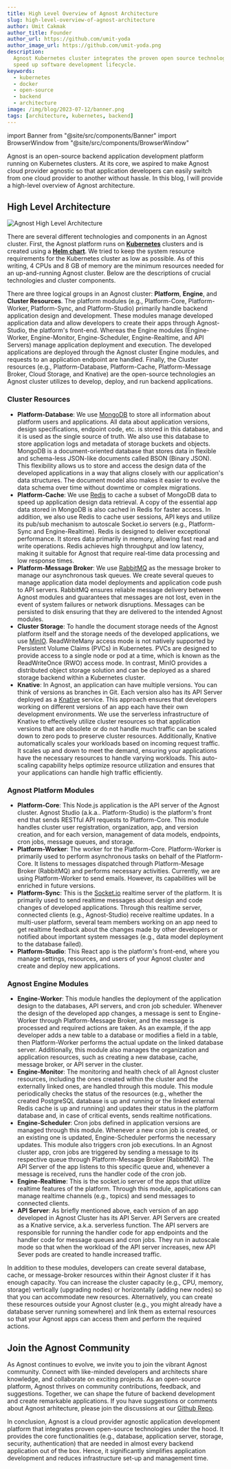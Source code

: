 ```yaml
---
title: High Level Overview of Agnost Architecture
slug: high-level-overview-of-agnost-architecture
author: Umit Cakmak
author_title: Founder
author_url: https://github.com/umit-yoda
author_image_url: https://github.com/umit-yoda.png
description:
  Agnost Kubernetes cluster integrates the proven open source technologies to
  speed up software development lifecycle.
keywords:
  - kubernetes
  - docker
  - open-source
  - backend
  - architecture
image: /img/blog/2023-07-12/banner.png
tags: [architecture, kubernetes, backend]
---
```


import Banner from "@site/src/components/Banner"
import BrowserWindow from "@site/src/components/BrowserWindow"

<head>
  <title>High Level Overview of Agnost Architecture</title>
  <meta
    property="og:title"
    content="High Level Overview of Agnost Architecture"
  />
  <meta
    name="twitter:title"
    content="High Level Overview of Agnost Architecture"
  />
</head>

Agnost is an open-source backend application development platform running on
Kubernetes clusters. At its core, we aspired to make Agnost cloud provider
agnostic so that application developers can easily switch from one cloud
provider to another without hassle. In this blog, I will provide a high-level
overview of Agnost architecture.

## High Level Architecture

![Agnost High Level Architecture](/img/blog/2023-07-12/Agnost_architecture_v1.png)

There are several different technologies and components in an Agnost cluster.
First, the Agnost platform runs on [**Kubernetes**](https://kubernetes.io/)
clusters and is created using a
[**Helm chart**](https://helm.sh/docs/topics/charts/). We tried to keep the
system resource requirements for the Kubernetes cluster as low as possible. As
of this writing, 4 CPUs and 8 GB of memory are the minimum resources needed for
an up-and-running Agnost cluster. Below are the descriptions of crucial
technologies and cluster components.

There are three logical groups in an Agnost cluster: **Platform**, **Engine**,
and **Cluster Resources**. The platform modules (e.g., Platform-Core,
Platform-Worker, Platform-Sync, and Platform-Studio) primarily handle backend
application design and development. These modules manage developed application
data and allow developers to create their apps through Agnost-Studio, the
platform's front-end. Whereas the Engine modules (Engine-Worker, Engine-Monitor,
Engine-Scheduler, Engine-Realtime, and API Servers) manage application
deployment and execution. The developed applications are deployed through the
Agnost cluster Engine modules, and requests to an application endpoint are
handled. Finally, the Cluster resources (e.g., Platform-Database,
Platform-Cache, Platform-Message Broker, Cloud Storage, and Knative) are the
open-source technologies an Agnost cluster utilizes to develop, deploy, and run
backend applications.

### Cluster Resources

- **Platform-Database**: We use [MongoDB](https://www.mongodb.com/) to store all
  information about platform users and applications. All data about application
  versions, design specifications, endpoint code, etc. is stored in this
  database, and it is used as the single source of truth. We also use this
  database to store application logs and metadata of storage buckets and
  objects. MongoDB is a document-oriented database that stores data in flexible
  and schema-less JSON-like documents called BSON (Binary JSON). This
  flexibility allows us to store and access the design data of the developed
  applications in a way that aligns closely with our application's data
  structures. The document model also makes it easier to evolve the data schema
  over time without downtime or complex migrations.
- **Platform-Cache**: We use [Redis](https://redis.io/) to cache a subset of
  MongoDB data to speed up application design data retrieval. A copy of the
  essential app data stored in MongoDB is also cached in Redis for faster
  access. In addition, we also use Redis to cache user sessions, API keys and
  utilize its pub/sub mechanism to autoscale Socket.io servers (e.g.,
  Platform-Sync and Engine-Realtime). Redis is designed to deliver exceptional
  performance. It stores data primarily in memory, allowing fast read and write
  operations. Redis achieves high throughput and low latency, making it suitable
  for Agnost that require real-time data processing and low response times.
- **Platform-Message Broker**: We use [RabbitMQ](https://www.rabbitmq.com/) as
  the message broker to manage our asynchronous task queues. We create several
  queues to manage application data model deployments and application code push
  to API servers. RabbitMQ ensures reliable message delivery between Agnost
  modules and guarantees that messages are not lost, even in the event of system
  failures or network disruptions. Messages can be persisted to disk ensuring
  that they are delivered to the intended Agnost modules.
- **Cluster Storage**: To handle the document storage needs of the Agnost
  platform itself and the storage needs of the developed applications, we use
  [MinIO](https://min.io/). ReadWriteMany access mode is not natively supported
  by Persistent Volume Claims (PVCs) in Kubernetes. PVCs are designed to provide
  access to a single node or pod at a time, which is known as the ReadWriteOnce
  (RWO) access mode. In contrast, MinIO provides a distributed object storage
  solution and can be deployed as a shared storage backend within a Kubernetes
  cluster.
- **Knative**: In Agnost, an application can have multiple versions. You can
  think of versions as branches in Git. Each version also has its API Server
  deployed as a [Knative](https://knative.dev/) service. This approach ensures
  that developers working on different versions of an app each have their own
  development environments. We use the serverless infrastructure of Knative to
  effectively utilize cluster resources so that application versions that are
  obsolete or do not handle much traffic can be scaled down to zero pods to
  preserve cluster resources. Additionally, Knative automatically scales your
  workloads based on incoming request traffic. It scales up and down to meet the
  demand, ensuring your applications have the necessary resources to handle
  varying workloads. This auto-scaling capability helps optimize resource
  utilization and ensures that your applications can handle high traffic
  efficiently.

### Agnost Platform Modules

- **Platform-Core**: This Node.js application is the API server of the Agnost
  cluster. Agnost Studio (a.k.a.. Platform-Studio) is the platform's front end
  that sends RESTful API requests to Platform-Core. This module handles cluster
  user registration, organization, app, and version creation, and for each
  version, management of data models, endpoints, cron jobs, message queues, and
  storage.
- **Platform-Worker**: The worker for the Platform-Core. Platform-Worker is
  primarily used to perform asynchronous tasks on behalf of the Platform-Core.
  It listens to messages dispatched through Platform-Mesage Broker (RabbitMQ)
  and performs necessary activities. Currently, we are using Platform-Worker to
  send emails. However, its capabilities will be enriched in future versions.
- **Platform-Sync**: This is the [Socket.io](https://socket.io/) realtime server
  of the platform. It is primarily used to send realtime messages about design
  and code changes of developed applications. Through this realtime server,
  connected clients (e.g., Agnost-Studio) receive realtime updates. In a
  multi-user platform, several team members working on an app need to get
  realtime feedback about the changes made by other developers or notified about
  important system messages (e.g., data model deployment to the database
  failed).
- **Platform-Studio**: This React app is the platform's front-end, where you
  manage settings, resources, and users of your Agnost cluster and create and
  deploy new applications.

### Agnost Engine Modules

- **Engine-Worker**: This module handles the deployment of the application
  design to the databases, API servers, and cron job scheduler. Whenever the
  design of the developed app changes, a message is sent to Engine-Worker
  through Platform-Message Broker, and the message is processed and required
  actions are taken. As an example, if the app developer adds a new table to a
  database or modifies a field in a table, then Platform-Worker performs the
  actual update on the linked database server. Additionally, this module also
  manages the organization and application resources, such as creating a new
  database, cache, message broker, or API server in the cluster.
- **Engine-Monitor**: The monitoring and health check of all Agnost cluster
  resources, including the ones created within the cluster and the externally
  linked ones, are handled through this module. This module periodically checks
  the status of the resources (e.g., whether the created PostgreSQL database is
  up and running or the linked external Redis cache is up and running) and
  updates their status in the platform database and, in case of critical events,
  sends realtime notifications.
- **Engine-Scheduler**: Cron jobs defined in application versions are managed
  through this module. Whenever a new cron job is created, or an existing one is
  updated, Engine-Scheduler performs the necessary updates. This module also
  triggers cron job executions. In an Agnost cluster app, cron jobs are
  triggered by sending a message to its respective queue through
  Platform-Message Broker (RabbitMQ). The API Server of the app listens to this
  specific queue and, whenever a message is received, runs the handler code of
  the cron job.
- **Engine-Realtime**: This is the socket.io server of the apps that utilize
  realtime features of the platform. Through this module, applications can
  manage realtime channels (e.g., topics) and send messages to connected
  clients.
- **API Server**: As briefly mentioned above, each version of an app developed
  in Agnost Cluster has its API Server. API Servers are created as a Knative
  service, a.k.a. serverless function. The API servers are responsible for
  running the handler code for app endpoints and the handler code for message
  queues and cron jobs. They run in autoscale mode so that when the workload of
  the API server increases, new API Sever pods are created to handle increased
  traffic.

In addition to these modules, developers can create several database, cache, or
message-broker resources within their Agnost cluster if it has enough capacity.
You can increase the cluster capacity (e.g., CPU, memory, storage) vertically
(upgrading nodes) or horizontally (adding new nodes) so that you can accommodate
new resources. Alternatively, you can create these resources outside your Agnost
cluster (e.g., you might already have a database server running somewhere) and
link them as external resources so that your Agnost apps can access them and
perform the required actions.

## Join the Agnost Community

As Agnost continues to evolve, we invite you to join the vibrant Agnost
community. Connect with like-minded developers and architects share knowledge,
and collaborate on exciting projects. As an open-source platform, Agnost thrives
on community contributions, feedback, and suggestions. Together, we can shape
the future of backend development and create remarkable applications. If you
have suggestions or comments about Agnost arhitecture, please join the
discussions at our
[Github Repo](https://github.com/orgs/cloud-agnost/discussions).

In conclusion, Agnost is a cloud provider agnostic application development
platform that integrates proven open-source technologies under the hood. It
provides the core functionalities (e.g., database, application server, storage,
security, authentication) that are needed in almost every backend application
out of the box. Hence, it significantly simplifies application development and
reduces infrastructure set-up and management time.
